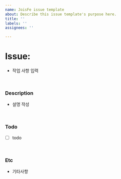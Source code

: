 ```yaml
---
name: JoisFe issue template
about: Describe this issue template's purpose here.
title: ''
labels: ''
assignees: ''

---
```


# Issue: 
- 작업 사항 입력

<br>

### Description
- 설명 작성
<br>

### Todo
- [ ] todo
<br>

### Etc
- 기타사항
